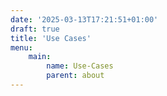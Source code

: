 ```yaml
---
date: '2025-03-13T17:21:51+01:00'
draft: true
title: 'Use Cases'
menu:
    main:
        name: Use-Cases
        parent: about
---
```

